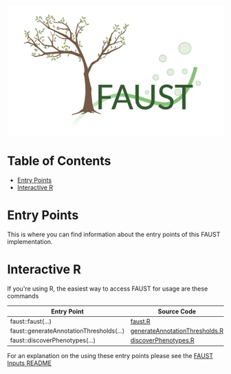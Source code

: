 ![faust_logo](images/logos/faust_logo.png)

# Table of Contents

<!-- START doctoc generated TOC please keep comment here to allow auto update -->
<!-- DON'T EDIT THIS SECTION, INSTEAD RE-RUN doctoc TO UPDATE -->

-   [Entry Points](#entry-points)
-   [Interactive R](#interactive-r)

<!-- END doctoc generated TOC please keep comment here to allow auto update -->

# Entry Points

This is where you can find information about the entry points of this FAUST implementation.

# Interactive R

If you're using R, the easiest way to access FAUST for usage are these commands

| Entry Point                              | Source Code                                                                |
| ---------------------------------------- | -------------------------------------------------------------------------- |
| faust::faust(...)                        | [faust.R](../R/faust.R#L217)                                               |
| faust::generateAnnotationThresholds(...) | [generateAnnotationThresholds.R](../R/generateAnnotationThresholds.R#L213) |
| faust::discoverPhenotypes(...)           | [discoverPhenotypes.R](../R/discoverPhenotypes.R#L120)                     |

For an explanation on the using these entry points please see the [FAUST Inputs README](FAUST_INPUTS.md)
